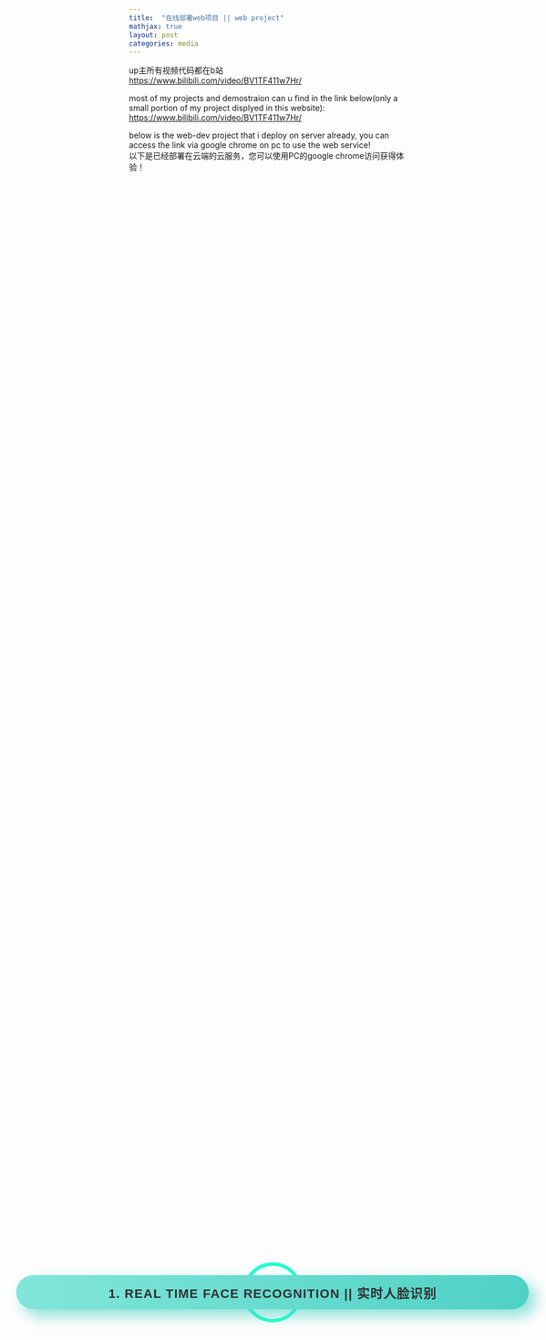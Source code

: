 ```yaml
---
title:  "在线部署web项目 || web project"
mathjax: true
layout: post
categories: media
---
```


<head>

<style>
  <!-- fany button -->
 html, body {
  height: 100%;
}

.wrap1 {
  height: 100%;
  display: flex;
  align-items: center;
  justify-content: center;
}

.button1 {
  min-width: 900px;
  min-height: 60px;
  font-family: 'Nunito', sans-serif;
  font-size: 22px;
  text-transform: uppercase;
  letter-spacing: 1.3px;
  font-weight: 700;
  color: #313133;
  background: #4FD1C5;
background: linear-gradient(90deg, rgba(129,230,217,1) 0%, rgba(79,209,197,1) 100%);
  border: none;
  border-radius: 1000px;
  box-shadow: 12px 12px 24px rgba(79,209,197,.64);
  transition: all 0.3s ease-in-out 0s;
  cursor: pointer;
  outline: none;
  position: relative;
  padding: 10px;
  }

button::before {
content: '';
  border-radius: 1000px;
  min-width: calc(900px + 12px);
  min-height: calc(60px + 12px);
  border: 6px solid #00FFCB;
  box-shadow: 0 0 60px rgba(0,255,203,.64);
  position: absolute;
  top: 50%;
  left: 50%;
  transform: translate(-50%, -50%);
  opacity: 0;
  transition: all .3s ease-in-out 0s;
}

.button1:hover, .button:focus {
  color: #313133;
  transform: translateY(-6px);
}

button:hover::before, button:focus::before {
  opacity: 1;
}

button::after {
  content: '';
  width: 30px; height: 30px;
  border-radius: 100%;
  border: 6px solid #00FFCB;
  position: absolute;
  z-index: -1;
  top: 50%;
  left: 50%;
  transform: translate(-50%, -50%);
  animation: ring 1.5s infinite;
}

button:hover::after, button:focus::after {
  animation: none;
  display: none;
}

@keyframes ring {
  0% {
    width: 50px;
    height: 50px;
    opacity: 1;
  }
  100% {
    width: 500px;
    height: 500px;
    opacity: 0;
  }
}
<!--   fancy button -->
</style>

</head>


up主所有视频代码都在b站 
<br>
https://www.bilibili.com/video/BV1TF411w7Hr/

most of my projects and demostraion can u find in the link below(only a small portion of my project displyed in this website):
<br>
https://www.bilibili.com/video/BV1TF411w7Hr/

below is the web-dev project that i deploy on server already, you can access the link via google chrome on pc to use the web service!
<br>
以下是已经部署在云端的云服务，您可以使用PC的google chrome访问获得体验！

<div class="wrap1">
  <button onclick="location.href='https://bkdzq.github.io/freeDeployJSDetection/'" class="button1">1.  real time face recognition || 实时人脸识别</button>
 
</div>

<h1>  </h1>
<div class="wrap1">
  <button onclick="location.href='https://bkdzq.github.io/PoliticRecog/'" class="button1">2. upload the picture to discriminate between kim, Trump and John || 上传图片以区分三胖、大统领和大金毛</button>
 
</div>

<h1>  </h1>
<div class="wrap1">
  <button onclick="location.href='https://bkdzq.github.io/qrcodegenerator/'" class="button1">3. QR code generator, you can generate QR code from texts or links || 二维码生成器</button>
 
</div>

<h1>  </h1>
<div class="wrap1">
  <button onclick="location.href='https://bkdzq.github.io/qrcodereader/'" class="button1">4. QR code reader, you can read QR code via using my web api || 二维码读取器</button>
 
</div>

<h1>  </h1>
<div class="wrap1">
  <button onclick="location.href='https://bkdzq.github.io/Translator_js/'" class="button1">5. Custom Language Translator(support Chinese, English, German, French and etc) || 在线多语言翻译服务(支持中文、英文、德文、日文、法文等)</button>
 
</div>

<h1>  </h1>
<div class="wrap1">
  <button onclick="location.href='https://bkdzq.github.io/personal_nav/'" class="button1">6. your personal navigation bar! change between Baidu and Google || 您的在线导航页 在谷歌与百度间选择搜索引擎</button>
 
</div>

<h1>  </h1>
<div class="wrap1">
  <button onclick="location.href='https://bkdzq.github.io/textToSpeech/'" class="button1">7. text to speech conversion(able to adjust accent) || 文字转语音(可调节口音)</button>
 
</div>

<h1>  </h1>


<!-- 以下是之前的索引链接 弃用 -->
<!-- 
<li  color = "red">1.  real time face recognition || 实时人脸识别</li>

<a href = "https://bkdzq.github.io/freeDeployJSDetection/">https://bkdzq.github.io/freeDeployJSDetection/</a>


<li  color = "red">2. upload the picture to discriminate between kim, Trump and John || 上传图片以区分三胖、大统领和大金毛</li>

<a href = "https://bkdzq.github.io/PoliticRecog/">https://bkdzq.github.io/PoliticRecog/</a>


<li  color = "red">3. QR code generator, you can generate QR code from texts or links || 二维码生成器</li>

<a href = "https://bkdzq.github.io/qrcodegenerator/">https://bkdzq.github.io/qrcodegenerator/</a>


<li  color = "red">4. QR code reader, you can read QR code via using my web api || 二维码读取器</li>

<a href = "https://bkdzq.github.io/qrcodereader/">https://bkdzq.github.io/qrcodereader/</a>

<li  color = "red">5. Custom Language Translator(support Chinese, English, German, French and etc) || 在线多语言翻译服务(支持中文、英文、德文、日文、法文等)</li>

<a href = "https://bkdzq.github.io/Translator_js/">https://bkdzq.github.io/Translator_js/</a>

<li  color = "red">6. your personal navigation bar! change between Baidu and Google || 您的在线导航页 在谷歌与百度间选择搜索引擎</li>

<a href = "https://bkdzq.github.io/personal_nav/">https://bkdzq.github.io/personal_nav/</a>

<li  color = "red">7. text to speech conversion(able to adjust accent) || 文字转语音(可调节口音)</li>

<a href = "https://bkdzq.github.io/textToSpeech/">https://bkdzq.github.io/textToSpeech/</a> -->
